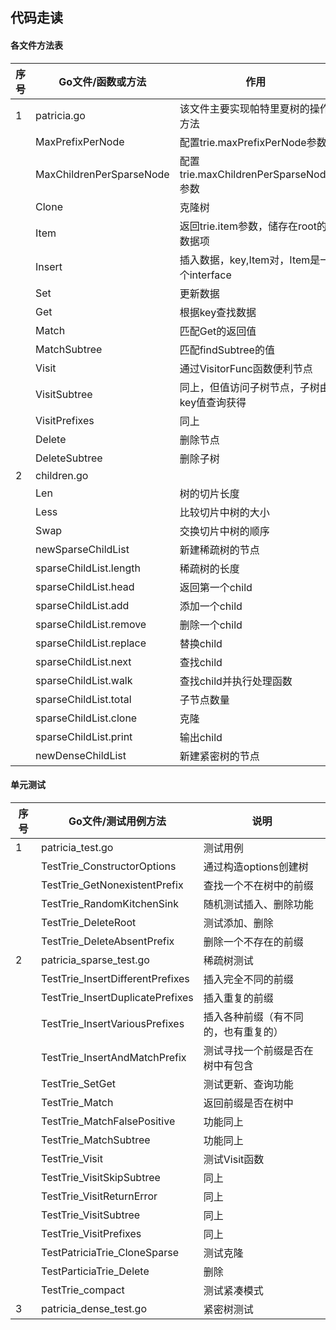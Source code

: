 ## 代码走读

#### 各文件方法表

| 序号 | Go文件/函数或方法        | 作用                                        |
| ---- | ------------------------ | ------------------------------------------- |
| 1    | patricia.go              | 该文件主要实现帕特里夏树的操作方法          |
|      | MaxPrefixPerNode         | 配置trie.maxPrefixPerNode参数               |
|      | MaxChildrenPerSparseNode | 配置trie.maxChildrenPerSparseNode参数       |
|      | Clone                    | 克隆树                                      |
|      | Item                     | 返回trie.item参数，储存在root的数据项       |
|      | Insert                   | 插入数据，key,Item对，Item是一个interface   |
|      | Set                      | 更新数据                                    |
|      | Get                      | 根据key查找数据                             |
|      | Match                    | 匹配Get的返回值                             |
|      | MatchSubtree             | 匹配findSubtree的值                         |
|      | Visit                    | 通过VisitorFunc函数便利节点                 |
|      | VisitSubtree             | 同上，但值访问子树节点，子树由key值查询获得 |
|      | VisitPrefixes            | 同上                                        |
|      | Delete                   | 删除节点                                    |
|      | DeleteSubtree            | 删除子树                                    |
| 2    | children.go              |                                             |
|      | Len                      | 树的切片长度                                |
|      | Less                     | 比较切片中树的大小                          |
|      | Swap                     | 交换切片中树的顺序                          |
|      | newSparseChildList       | 新建稀疏树的节点                            |
|      | sparseChildList.length   | 稀疏树的长度                                |
|      | sparseChildList.head     | 返回第一个child                             |
|      | sparseChildList.add      | 添加一个child                               |
|      | sparseChildList.remove   | 删除一个child                               |
|      | sparseChildList.replace  | 替换child                                   |
|      | sparseChildList.next     | 查找child                                   |
|      | sparseChildList.walk     | 查找child并执行处理函数                     |
|      | sparseChildList.total    | 子节点数量                                  |
|      | sparseChildList.clone    | 克隆                                        |
|      | sparseChildList.print    | 输出child                                   |
|      | newDenseChildList        | 新建紧密树的节点                            |


#### 单元测试

| 序号 | Go文件/测试用例方法              | 说明                                 |
| ---- | -------------------------------- | ------------------------------------ |
| 1    | patricia_test.go                 | 测试用例                             |
|      | TestTrie_ConstructorOptions      | 通过构造options创建树                |
|      | TestTrie_GetNonexistentPrefix    | 查找一个不在树中的前缀               |
|      | TestTrie_RandomKitchenSink       | 随机测试插入、删除功能               |
|      | TestTrie_DeleteRoot              | 测试添加、删除                       |
|      | TestTrie_DeleteAbsentPrefix      | 删除一个不存在的前缀                 |
| 2    | patricia_sparse_test.go          | 稀疏树测试                           |
|      | TestTrie_InsertDifferentPrefixes | 插入完全不同的前缀                   |
|      | TestTrie_InsertDuplicatePrefixes | 插入重复的前缀                       |
|      | TestTrie_InsertVariousPrefixes   | 插入各种前缀（有不同的，也有重复的） |
|      | TestTrie_InsertAndMatchPrefix    | 测试寻找一个前缀是否在树中有包含     |
|      | TestTrie_SetGet                  | 测试更新、查询功能                   |
|      | TestTrie_Match                   | 返回前缀是否在树中                   |
|      | TestTrie_MatchFalsePositive      | 功能同上                             |
|      | TestTrie_MatchSubtree            | 功能同上                             |
|      | TestTrie_Visit                   | 测试Visit函数                        |
|      | TestTrie_VisitSkipSubtree        | 同上                                 |
|      | TestTrie_VisitReturnError        | 同上                                 |
|      | TestTrie_VisitSubtree            | 同上                                 |
|      | TestTrie_VisitPrefixes           | 同上                                 |
|      | TestPatriciaTrie_CloneSparse     | 测试克隆                             |
|      | TestParticiaTrie_Delete          | 删除                                 |
|      | TestTrie_compact                 | 测试紧凑模式                         |
| 3    | patricia_dense_test.go           | 紧密树测试                           |